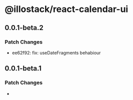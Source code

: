 # @illostack/react-calendar-ui

## 0.0.1-beta.2

### Patch Changes

- ee62f92: fix: useDateFragments behabiour

## 0.0.1-beta.1

### Patch Changes

-
